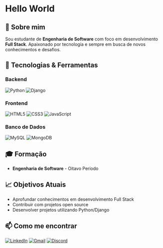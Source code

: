 # Hello World

## 🎯 Sobre mim
Sou estudante de **Engenharia de Software** com foco em desenvolvimento **Full Stack**. Apaixonado por tecnologia e sempre em busca de novos conhecimentos e desafios.

## 🚀 Tecnologias & Ferramentas

### Backend
![Python](https://img.shields.io/badge/Python-3776AB?style=for-the-badge&logo=python&logoColor=white)
![Django](https://img.shields.io/badge/Django-092E20?style=for-the-badge&logo=django&logoColor=white)

### Frontend
![HTML5](https://img.shields.io/badge/HTML5-E34F26?style=for-the-badge&logo=html5&logoColor=white)
![CSS3](https://img.shields.io/badge/CSS3-1572B6?style=for-the-badge&logo=css3&logoColor=white)
![JavaScript](https://img.shields.io/badge/JavaScript-F7DF1E?style=for-the-badge&logo=javascript&logoColor=black)

### Banco de Dados
![MySQL](https://img.shields.io/badge/MySQL-4479A1?style=for-the-badge&logo=mysql&logoColor=white)
![MongoDB](https://img.shields.io/badge/MongoDB-47A248?style=for-the-badge&logo=mongodb&logoColor=white)

## 🎓 Formação
- **Engenharia de Software** - Oitavo Período

## 📈 Objetivos Atuais
- Aprofundar conhecimentos em desenvolvimento Full Stack
- Contribuir com projetos open source
- Desenvolver projetos utilizando Python/Django

## 📫 Como me encontrar

[![LinkedIn](https://img.shields.io/badge/LinkedIn-0A66C2?style=for-the-badge&logo=linkedin&logoColor=white)](https://www.linkedin.com/in/igorpaula7/)
[![Gmail](https://img.shields.io/badge/Gmail-EA4335?style=for-the-badge&logo=gmail&logoColor=white)](mailto:igoroliveira7896@gmail.com)
[![Discord](https://img.shields.io/badge/Discord-5865F2?style=for-the-badge&logo=discord&logoColor=white)](https://discordapp.com/users/igorpaula7)
